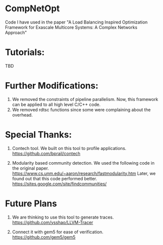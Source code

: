 # CompNetOpt
Code I have used in the paper "A Load Balancing Inspired Optimization Framework for Exascale Multicore Systems: A Complex Networks Approach"

# Tutorials: 
TBD

# Further Modifications:
1. We removed the constraints of pipeline parallelism. Now, this framework can be applied to all high level C/C++ code.
2. We removed rdtsc functions since some were complaining about the overhead.

# Special Thanks:
1. Contech tool. We built on this tool to profile applications. 
https://github.com/bprail/contech

2. Modularity based community detection.
We used the following code in the original paper.
https://www.cs.unm.edu/~aaron/research/fastmodularity.htm
Later, we found out that this code performed better.
https://sites.google.com/site/findcommunities/

# Future Plans
1. We are thinking to use this tool to generate traces.
https://github.com/ysshao/LLVM-Tracer

2. Connect it with gem5 for ease of verification.
https://github.com/gem5/gem5
